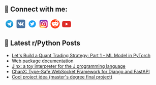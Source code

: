 ## 🔎 Connect with me:
[<img src="https://github.com/bullbesh/bullbesh/blob/main/images/Telegram.png" width="32" height="32" />](https://t.me/bullbesh)
[<img src="https://github.com/bullbesh/bullbesh/blob/main/images/VK.png" width="32" height="32" />](https://vk.com/bullbesh)
[<img src="https://github.com/bullbesh/bullbesh/blob/main/images/Twitter.png" width="32" height="32" />](https://twitter.com/bullbesh1)
[<img src="https://github.com/bullbesh/bullbesh/blob/main/images/Instagram.png" width="32" height="32" />](https://www.instagram.com/bullbesh)
[<img src="https://github.com/bullbesh/bullbesh/blob/main/images/Reddit.png" width="32" height="32" />](https://www.reddit.com/user/bullbesh)
[<img src="https://github.com/bullbesh/bullbesh/blob/main/images/YouTube.png" width="32" height="32" />](https://www.youtube.com/channel/UCtfjRs6uzgq5mfm8S06WTcg)

## 📕 Latest r/Python Posts
<!-- BLOG-POST-LIST:START -->
- [Let&#39;s Build a Quant Trading Strategy: Part 1 - ML Model in PyTorch](https://www.reddit.com/r/Python/comments/1o5ymks/lets_build_a_quant_trading_strategy_part_1_ml/)
- [Web package documentation](https://www.reddit.com/r/Python/comments/1o5w6re/web_package_documentation/)
- [Jinx: a toy interpreter for the J programming language](https://www.reddit.com/r/Python/comments/1o5vt9d/jinx_a_toy_interpreter_for_the_j_programming/)
- [ChanX: Type-Safe WebSocket Framework for Django and FastAPI](https://www.reddit.com/r/Python/comments/1o5ro8i/chanx_typesafe_websocket_framework_for_django_and/)
- [Cool project idea &lpar;master&#39;s degree final project&rpar;](https://www.reddit.com/r/Python/comments/1o5p1hi/cool_project_idea_masters_degree_final_project/)
<!-- BLOG-POST-LIST:END -->
